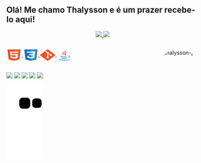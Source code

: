 ## Olá! Me chamo Thalysson e é um prazer recebe-lo aqui!

<div align="center">
  <a href="https://github.com/thalyssonborges">
  <img width="48%" src="https://github-readme-stats.vercel.app/api?username=thalyssonborges&show_icons=true&theme=dark&include_all_commits=true&count_private=true"/>
  <img width="48%" src="https://github-readme-stats.vercel.app/api/top-langs/?username=thalyssonborges&layout=compact&langs_count=7&theme=dark"/>
</div>
   
  
  ##
 
<div align="left" style="display: inline_block">  
  <img align="center" alt="thalysson-HTML" height="30" width="40" src="https://raw.githubusercontent.com/devicons/devicon/master/icons/html5/html5-original.svg">
  <img align="center" alt="thalysson-CSS" height="30" width="40" src="https://raw.githubusercontent.com/devicons/devicon/master/icons/css3/css3-original.svg">
  <img align="center" alt="thalysson-Git" height="30" width="40" src="https://raw.githubusercontent.com/devicons/devicon/master/icons/git/git-original.svg">
  <img align="center" alt="thalysson-Java" height="30" width="40" src="https://raw.githubusercontent.com/devicons/devicon/master/icons/java/java-original.svg">
  <img align="right" alt="thalysson-pic" height="150" style="border-radius:50px;" src="https://cdn.discordapp.com/attachments/913873818886471713/913946434569646100/picasion.com_635e332d45c104d68c5f1371ad0e3955.gif">
</div>
  
  ##
 
<div> 
  <a href="#" target="_blank"><img src="https://img.shields.io/badge/-LinkedIn-%230077B5?style=for-the-badge&logo=linkedin&logoColor=white" target="_blank"></a>
  <a href="#" target="_blank"><img src="https://img.shields.io/badge/-Instagram-%23E4405F?style=for-the-badge&logo=instagram&logoColor=white" target="_blank"></a>
  <a href = "mailto:thalyssonwilson@gmail.com"><img src="https://img.shields.io/badge/Gmail-D14836?style=for-the-badge&logo=gmail&logoColor=white" target="_blank"></a>
  <a href="#" target="_blank"><img src="https://img.shields.io/badge/Discord-7289DA?style=for-the-badge&logo=discord&logoColor=white" target="_blank"></a>
  <a href="#" target="_blank"><img src="https://img.shields.io/badge/YouTube-FF0000?style=for-the-badge&logo=youtube&logoColor=white" target="_blank"></a>
  
  ![Snake animation](https://github.com/thalyssonborges/thalyssonborges/blob/output/github-contribution-grid-snake.svg)
 
</div>
